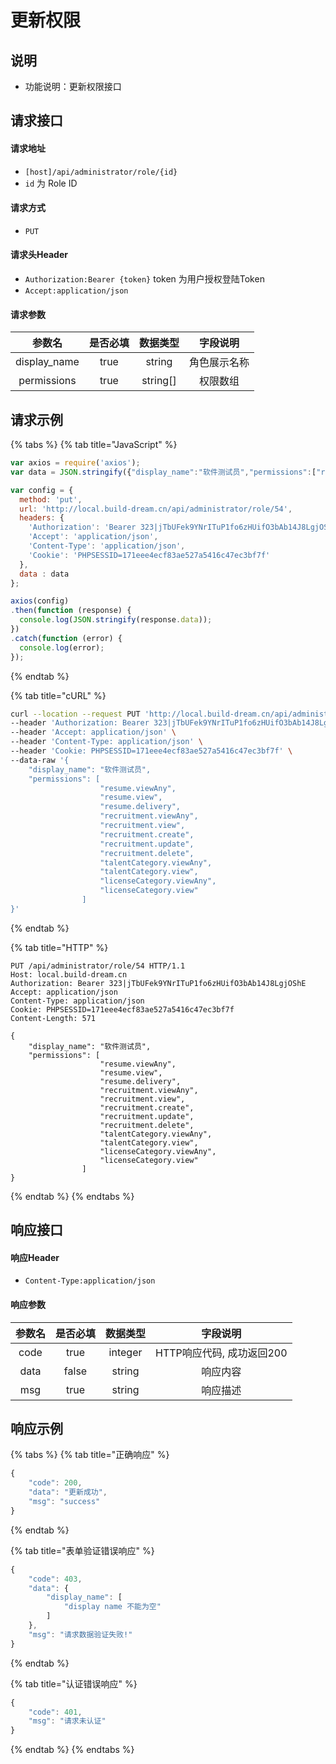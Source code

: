 # 更新权限

## 说明

* 功能说明：更新权限接口

## 请求接口

#### 请求地址

* `[host]/api/administrator/role/{id}`
* `id` 为 Role ID 

#### 请求方式

* `PUT`

#### 请求头Header

* `Authorization:Bearer {token}` token 为用户授权登陆Token
* `Accept:application/json`

#### 请求参数

| 参数名 | 是否必填 | 数据类型 | 字段说明 |
| :---: | :---: | :---: | :---: |
| display\_name | true | string | 角色展示名称 |
| permissions | true | string\[\] | 权限数组 |

## 请求示例

{% tabs %}
{% tab title="JavaScript" %}
```javascript
var axios = require('axios');
var data = JSON.stringify({"display_name":"软件测试员","permissions":["resume.viewAny","resume.view","resume.delivery","recruitment.viewAny","recruitment.view","recruitment.create","recruitment.update","recruitment.delete","talentCategory.viewAny","talentCategory.view","licenseCategory.viewAny","licenseCategory.view"]});

var config = {
  method: 'put',
  url: 'http://local.build-dream.cn/api/administrator/role/54',
  headers: { 
    'Authorization': 'Bearer 323|jTbUFek9YNrITuP1fo6zHUifO3bAb14J8LgjOShE', 
    'Accept': 'application/json', 
    'Content-Type': 'application/json', 
    'Cookie': 'PHPSESSID=171eee4ecf83ae527a5416c47ec3bf7f'
  },
  data : data
};

axios(config)
.then(function (response) {
  console.log(JSON.stringify(response.data));
})
.catch(function (error) {
  console.log(error);
});

```
{% endtab %}

{% tab title="cURL" %}
```bash
curl --location --request PUT 'http://local.build-dream.cn/api/administrator/role/54' \
--header 'Authorization: Bearer 323|jTbUFek9YNrITuP1fo6zHUifO3bAb14J8LgjOShE' \
--header 'Accept: application/json' \
--header 'Content-Type: application/json' \
--header 'Cookie: PHPSESSID=171eee4ecf83ae527a5416c47ec3bf7f' \
--data-raw '{
    "display_name": "软件测试员",
    "permissions": [
                    "resume.viewAny",
                    "resume.view",
                    "resume.delivery",
                    "recruitment.viewAny",
                    "recruitment.view",
                    "recruitment.create",
                    "recruitment.update",
                    "recruitment.delete",
                    "talentCategory.viewAny",
                    "talentCategory.view",
                    "licenseCategory.viewAny",
                    "licenseCategory.view"
                ]
}'
```
{% endtab %}

{% tab title="HTTP" %}
```http
PUT /api/administrator/role/54 HTTP/1.1
Host: local.build-dream.cn
Authorization: Bearer 323|jTbUFek9YNrITuP1fo6zHUifO3bAb14J8LgjOShE
Accept: application/json
Content-Type: application/json
Cookie: PHPSESSID=171eee4ecf83ae527a5416c47ec3bf7f
Content-Length: 571

{
    "display_name": "软件测试员",
    "permissions": [
                    "resume.viewAny",
                    "resume.view",
                    "resume.delivery",
                    "recruitment.viewAny",
                    "recruitment.view",
                    "recruitment.create",
                    "recruitment.update",
                    "recruitment.delete",
                    "talentCategory.viewAny",
                    "talentCategory.view",
                    "licenseCategory.viewAny",
                    "licenseCategory.view"
                ]
}
```
{% endtab %}
{% endtabs %}

## 响应接口

#### 响应Header

* `Content-Type:application/json`

#### 响应参数

| 参数名 | 是否必填 | 数据类型 | 字段说明 |
| :---: | :---: | :---: | :---: |
| code | true | integer | HTTP响应代码, 成功返回200 |
| data | false | string | 响应内容 |
| msg | true | string | 响应描述 |

## 响应示例

{% tabs %}
{% tab title="正确响应" %}
```javascript
{
    "code": 200,
    "data": "更新成功",
    "msg": "success"
}
```
{% endtab %}

{% tab title="表单验证错误响应" %}
```javascript
{
    "code": 403,
    "data": {
        "display_name": [
            "display name 不能为空"
        ]
    },
    "msg": "请求数据验证失败!"
}
```
{% endtab %}

{% tab title="认证错误响应" %}
```javascript
{
    "code": 401,
    "msg": "请求未认证"
}
```
{% endtab %}
{% endtabs %}



